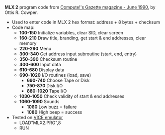 **MLX 2** program code from [Compute!'s Gazette magazine - June 1990](https://archive.org/details/1990-06-computegazette/page/n58/), by Ottis R. Cowper.
* Used to enter code in MLX 2 hex format: address + 8 bytes + checksum
* Code map:
  * **100-150** Initialize variables, clear SID, clear screen
  * **160-210** Draw title, branding, get start & end addresses, clear memory
  * **220-290** Menu
  * **300-340** Get address input subroutine (start, end, entry)
  * **350-390** Checksum routine
  * **400-600** Input data
  * **610-680** Display data
  * **690-1020** I/O routines (load, save)
    * **690-740** Choose Tape or Disk
    * **750-870** Disk I/O
    * **880-1020** Tape I/O
  * **1030-1050** Check validity of start & end addresses
  * **1060-1090** Sounds
    * **1060** Low buzz = failure
    * **1080** High beep = success
* Tested on [VICE emulator](https://vice-emu.sourceforge.io/)
  * LOAD"MLX2.PRG",8
  * RUN
